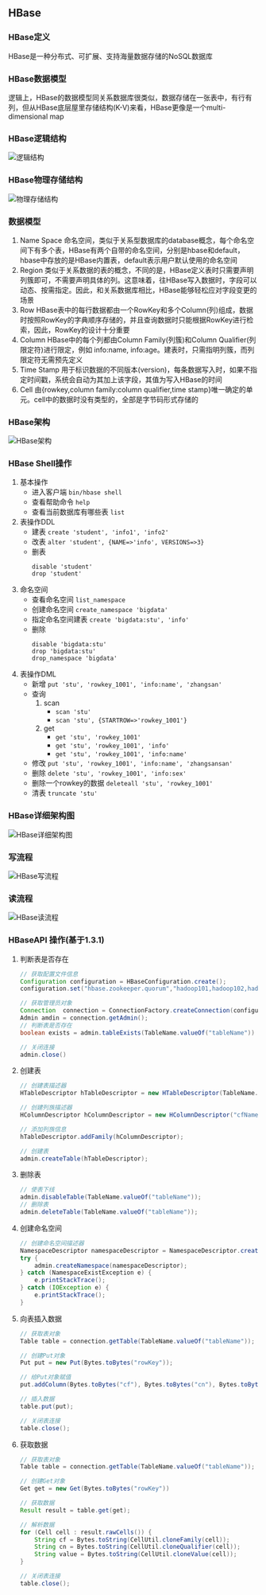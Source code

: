 ## HBase

### HBase定义
HBase是一种分布式、可扩展、支持海量数据存储的NoSQL数据库

### HBase数据模型
逻辑上，HBase的数据模型同关系数据库很类似，数据存储在一张表中，有行有列，但从HBase底层屋里存储结构(K-V)来看，HBase更像是一个multi-dimensional map

### HBase逻辑结构
![逻辑结构](../../media/imgs/HBase/逻辑结构.png)

### HBase物理存储结构
![物理存储结构](../../media/imgs/HBase/物理存储结构.png)

### 数据模型
1. Name Space
命名空间，类似于关系型数据库的database概念，每个命名空间下有多个表，HBase有两个自带的命名空间，分别是hbase和default，hbase中存放的是HBase内置表，default表示用户默认使用的命名空间
2. Region
类似于关系数据的表的概念，不同的是，HBase定义表时只需要声明列簇即可，不需要声明具体的列。这意味着，往HBase写入数据时，字段可以动态、按需指定。因此，和关系数据库相比，HBase能够轻松应对字段变更的场景
3. Row
HBase表中的每行数据都由一个RowKey和多个Column(列)组成，数据时按照RowKey的字典顺序存储的，并且查询数据时只能根据RowKey进行检索，因此，RowKey的设计十分重要
4. Column
HBase中的每个列都由Column Family(列簇)和Column Qualifier(列限定符)进行限定，例如 info:name, info:age。建表时，只需指明列簇，而列限定符无需预先定义
5. Time Stamp
用于标识数据的不同版本(version)，每条数据写入时，如果不指定时间戳，系统会自动为其加上该字段，其值为写入HBase的时间
6. Cell
由{rowkey,column family:column qualifier,time stamp}唯一确定的单元。cell中的数据时没有类型的，全部是字节码形式存储的

### HBase架构
![HBase架构](../../media/imgs/HBase/HBase架构.png)

### HBase Shell操作
1. 基本操作
    - 进入客户端 `bin/hbase shell`
    - 查看帮助命令 `help`
    - 查看当前数据库有哪些表 `list`
2. 表操作DDL
    - 建表 `create 'student', 'info1', 'info2'`
    - 改表 `alter 'student', {NAME=>'info', VERSIONS=>3}`
    - 删表 
        ```shell
        disable 'student'
        drop 'student'
        ```
3. 命名空间
    - 查看命名空间 `list_namespace`
    - 创建命名空间 `create_namespace 'bigdata'`
    - 指定命名空间建表 `create 'bigdata:stu', 'info'`
    - 删除
        ```shell
        disable 'bigdata:stu'
        drop 'bigdata:stu'
        drop_namespace 'bigdata'
        ```
4. 表操作DML
    - 新增 `put 'stu', 'rowkey_1001', 'info:name', 'zhangsan'`
    - 查询 
        1. scan
            - `scan 'stu'`
            - `scan 'stu', {STARTROW=>'rowkey_1001'}`
        2. get
            - `get 'stu', 'rowkey_1001'`
            - `get 'stu', 'rowkey_1001', 'info'`
            - `get 'stu', 'rowkey_1001', 'info:name'`
    - 修改 `put 'stu', 'rowkey_1001', 'info:name', 'zhangsansan'`
    - 删除 `delete 'stu', 'rowkey_1001', 'info:sex'`
    - 删除一个rowkey的数据 `deleteall 'stu', 'rowkey_1001'`
    - 清表 `truncate 'stu'`

### HBase详细架构图
![HBase详细架构图](../../media/imgs/HBase/HBase详细架构图.png)

### 写流程
![HBase写流程](../../media/imgs/HBase/HBase写流程.png)

### 读流程
![HBase读流程](../../media/imgs/HBase/HBase读流程.png)

### HBaseAPI 操作(基于1.3.1)
1. 判断表是否存在
    ```java
    // 获取配置文件信息
    Configuration configuration = HBaseConfiguration.create();
    configuration.set("hbase.zookeeper.quorum","hadoop101,hadoop102,hadoop103");

    // 获取管理员对象
    Connection  connection = ConnectionFactory.createConnection(configuration);
    Admin amdin = connection.getAdmin();
    // 判断表是否存在
    boolean exists = admin.tableExists(TableName.valueOf("tableName"))

    // 关闭连接
    admin.close()

    ```
2. 创建表
    ```java
    // 创建表描述器
    HTableDescriptor hTableDescriptor = new HTableDescriptor(TableName.valueOf("tableName"));

    // 创建列族描述器
    HColumnDescriptor hColumnDescriptor = new HColumnDescriptor("cfName");

    // 添加列族信息
    hTableDescriptor.addFamily(hColumnDescriptor);

    // 创建表
    admin.createTable(hTableDescriptor);
    ```
3. 删除表
    ```java
    // 使表下线
    admin.disableTable(TableName.valueOf("tableName"));
    // 删除表
    admin.deleteTable(TableName.valueOf("tableName"));
    ```
4. 创建命名空间
    ```java
    // 创建命名空间描述器
    NamespaceDescriptor namespaceDescriptor = NamespaceDescriptor.create("nsName").build();
    try {
        admin.createNamespace(namespaceDescriptor);
    } catch (NamespaceExistException e) {
        e.printStackTrace();
    } catch (IOException e) {
        e.printStackTrace();
    }
    ```
5. 向表插入数据
    ```java
    // 获取表对象
    Table table = connection.getTable(TableName.valueOf("tableName"));

    // 创建Put对象
    Put put = new Put(Bytes.toBytes("rowKey"));

    // 给Put对象赋值
    put.addColumn(Bytes.toBytes("cf"), Bytes.toBytes("cn"), Bytes.toBytes("value"));

    // 插入数据
    table.put(put);

    // 关闭表连接
    table.close();
    ```
6. 获取数据
    ```java
    // 获取表对象
    Table table = connection.getTable(TableName.valueOf("tableName"));

    // 创建Get对象
    Get get = new Get(Bytes.toBytes("rowKey"))

    // 获取数据
    Result result = table.get(get);

    // 解析数据
    for (Cell cell : result.rawCells()) {
        String cf = Bytes.toString(CellUtil.cloneFamily(cell));
        String cn = Bytes.toString(CellUtil.cloneQualifier(cell));
        String value = Bytes.toString(CellUtil.cloneValue(cell));
    }

    // 关闭表连接
    table.close();
    ```